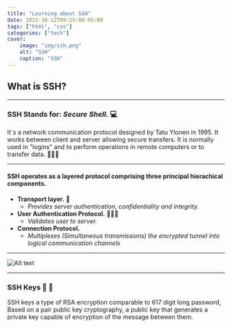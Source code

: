 ```yaml
---
title: "Learning about SSH"
date: 2022-10-12T09:25:08-05:00
tags: ["html", "css"]
categories: ["tech"] 
cover:
    image: "img/ssh.png"
    alt: "SSH"
    caption: "SSH"
---
```


## What is SSH?
--------------------------------------



### SSH Stands for: *Secure Shell.* 💻

It´s a network communication protocol designed by Tatu Ylonen in 1995.
It works between client and server allowing secure transfers.
It is normally used in "logins" and to perform operations in remote computers or to transfer data. 🧑🏻‍💻

---------------------------------------

#### SSH operates as a layered protocol comprising three principal hierachical components.

- **Transport layer.** 🚌
	- *Provides server authentication, confidentiality and integrity.*
- **User Authentication Protocol.** 🧑🏻‍💻
	- *Validates user to server.*
- **Connection Protocol.**
	- *Multiplexes (Simultaneous transmissions) the encrypted tunnel into logical communication channels*

-----------------------------------------

![Alt text](https://miro.medium.com/max/1400/0*mkP-2860fZWRGWMK.png "Example1.1 From miro")

------------------------------------------

### SSH Keys 🔑 🔐

SSH keys a type of RSA encryption comparable to 617 digit long password, Based on a pair public key cryptography, a public key that generates a private key capable of encryption of the message between them. 



